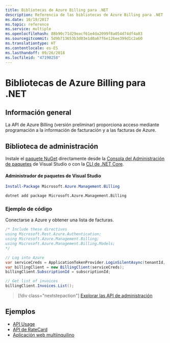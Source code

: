 ```yaml
---
title: Bibliotecas de Azure Billing para .NET
description: Referencia de las bibliotecas de Azure Billing para .NET
ms.date: 10/19/2017
ms.topic: reference
ms.service: multiple
ms.openlocfilehash: 88b90c71d29eacf61e4da2099f8a054d74df4a83
ms.sourcegitcommit: 5d9b713653b3d03e1d0a67f6e126ee399d1c2a60
ms.translationtype: HT
ms.contentlocale: es-ES
ms.lasthandoff: 09/26/2018
ms.locfileid: "47190258"
---
```

# <a name="azure-billing-libraries-for-net"></a>Bibliotecas de Azure Billing para .NET

## <a name="overview"></a>Información general

La API de Azure Billing (versión preliminar) proporciona acceso mediante programación a la información de facturación y a las facturas de Azure.

## <a name="management-library"></a>Biblioteca de administración

Instale el [paquete NuGet](https://www.nuget.org/packages/Microsoft.Azure.Management.Billing) directamente desde la [Consola del Administración de paquetes][PackageManager] de Visual Studio o con la [CLI de .NET Core][DotNetCLI].

#### <a name="visual-studio-package-manager"></a>Administrador de paquetes de Visual Studio

```powershell
Install-Package Microsoft.Azure.Management.Billing
```

```bash
dotnet add package Microsoft.Azure.Management.Billing
```

### <a name="code-example"></a>Ejemplo de código

Conectarse a Azure y obtener una lista de facturas.

```csharp
/* Include these directives
using Microsoft.Rest.Azure.Authentication;
using Microsoft.Azure.Management.Billing;
using Microsoft.Azure.Management.Billing.Models;
*/

// Log into Azure
var serviceCreds = ApplicationTokenProvider.LoginSilentAsync(tenantId, clientId, secret);
var billingClient = new BillingClient(serviceCreds);
billingClient.SubscriptionId = subscriptionId;

// Get list of invoices
billingClient.Invoices.List();
```

> [!div class="nextstepaction"]
> [Explorar las API de administración](/dotnet/api/overview/azure/billing/management)

## <a name="samples"></a>Ejemplos

* [API Usage](https://github.com/Azure-Samples/billing-dotnet-usage-api)
* [API de RateCard](https://github.com/Azure-Samples/billing-dotnet-ratecard-api)
* [Aplicación web multiinquilino](https://github.com/Azure-Samples/billing-dotnet-webapp-multitenant)

[PackageManager]: https://docs.microsoft.com/nuget/tools/package-manager-console
[DotNetCLI]: https://docs.microsoft.com/dotnet/core/tools/dotnet-add-package

